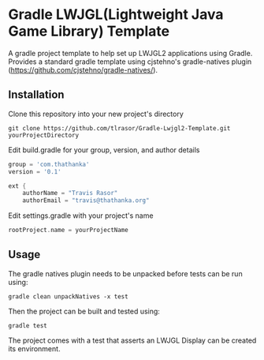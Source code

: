 # Gradle LWJGL(Lightweight Java Game Library) Template

A gradle project template to help set up LWJGL2 applications using Gradle.
Provides a standard gradle template using cjstehno's gradle-natives plugin (https://github.com/cjstehno/gradle-natives/).

## Installation
Clone this repository into your new project's directory
```
git clone https://github.com/tlrasor/Gradle-Lwjgl2-Template.git yourProjectDirectory
```
Edit build.gradle for your group, version, and author details
```groovy
group = 'com.thathanka'
version = '0.1'

ext {
    authorName = "Travis Rasor"
    authorEmail = "travis@thathanka.org"
```

Edit settings.gradle with your project's name
```groovy
rootProject.name = yourProjectName
```

## Usage
The gradle natives plugin needs to be unpacked before tests can be run using:
```
gradle clean unpackNatives -x test
```
Then the project can be built and tested using:
```
gradle test
```
The project comes with a test that asserts an LWJGL Display can be created its environment.